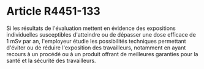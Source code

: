 # Article R4451-133

  
Si les résultats de l'évaluation mettent en évidence des expositions individuelles susceptibles d'atteindre ou de dépasser une dose efficace de 1 mSv par an, l'employeur étudie les possibilités techniques permettant d'éviter ou de réduire l'exposition des travailleurs, notamment en ayant recours à un procédé ou à un produit offrant de meilleures garanties pour la santé et la sécurité des travailleurs.